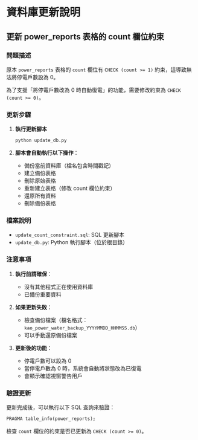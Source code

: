 # 資料庫更新說明

## 更新 power_reports 表格的 count 欄位約束

### 問題描述
原本 `power_reports` 表格的 `count` 欄位有 `CHECK (count >= 1)` 約束，這導致無法將停電戶數設為 0。

為了支援「將停電戶數改為 0 時自動復電」的功能，需要修改約束為 `CHECK (count >= 0)`。

### 更新步驟

1. **執行更新腳本**
   ```bash
   python update_db.py
   ```

2. **腳本會自動執行以下操作**：
   - 備份當前資料庫（檔名包含時間戳記）
   - 建立備份表格
   - 刪除原始表格
   - 重新建立表格（修改 count 欄位約束）
   - 還原所有資料
   - 刪除備份表格

### 檔案說明

- `update_count_constraint.sql`: SQL 更新腳本
- `update_db.py`: Python 執行腳本（位於根目錄）

### 注意事項

1. **執行前請確保**：
   - 沒有其他程式正在使用資料庫
   - 已備份重要資料

2. **如果更新失敗**：
   - 檢查備份檔案（檔名格式：`kao_power_water_backup_YYYYMMDD_HHMMSS.db`）
   - 可以手動還原備份檔案

3. **更新後的功能**：
   - 停電戶數可以設為 0
   - 當停電戶數為 0 時，系統會自動將狀態改為已復電
   - 會顯示確認視窗警告用戶

### 驗證更新

更新完成後，可以執行以下 SQL 查詢來驗證：

```sql
PRAGMA table_info(power_reports);
```

檢查 `count` 欄位的約束是否已更新為 `CHECK (count >= 0)`。 